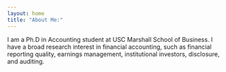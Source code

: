 ```yaml
---
layout: home
title: "About Me:"
---
```


I am a Ph.D in Accounting student at USC Marshall School of Business. I have a broad research interest in financial accounting, such as financial reporting quality, earnings management, institutional investors, disclosure, and auditing. 
